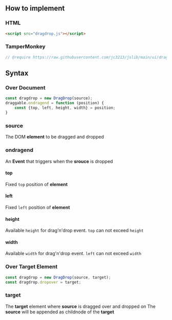 ## How to implement
### HTML
```HTML
<script src="dragdrop.js"></script>
```
### TamperMonkey
```javascript
// @require https://raw.githubusercontent.com/jc3213/jslib/main/ui/dragdrop.js
```
## Syntax
### Over Document
```javascript
const dragdrop = new DragDrop(source);
draggable.ondragend = function (position) {
    const {top, left, height, width} = position;
}
```
### source
The DOM **element** to be dragged and dropped
### ondragend
An **Event** that triggers when the **srouce** is dropped
#### top
Fixed `top` position of **element**
#### left
Fixed `left` position of **element**
#### height
Available `height` for drag'n'drop event. `top` can not exceed `height`
#### width
Available `width` for drag'n'drop event. `left` can not exceed `width`
### Over Target Element
```javascript
const dragdrop = new DragDrop(source, target);
const dragdrop.dropover = target;
```
### target
The **target** element where **source** is dragged over and dropped on
The **source** will be appended as childnode of the **target**
